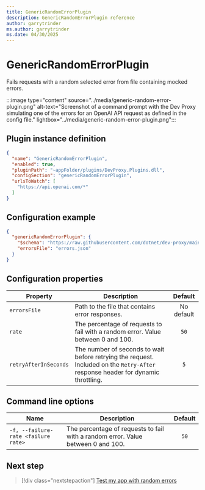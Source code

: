 ```yaml
---
title: GenericRandomErrorPlugin
description: GenericRandomErrorPlugin reference
author: garrytrinder
ms.author: garrytrinder
ms.date: 04/30/2025
---
```


# GenericRandomErrorPlugin

Fails requests with a random selected error from file containing mocked errors.

:::image type="content" source="../media/generic-random-error-plugin.png" alt-text="Screenshot of a command prompt with the Dev Proxy simulating one of the errors for an OpenAI API request as defined in the config file." lightbox="../media/generic-random-error-plugin.png":::

## Plugin instance definition

```json
{
  "name": "GenericRandomErrorPlugin",
  "enabled": true,
  "pluginPath": "~appFolder/plugins/DevProxy.Plugins.dll",
  "configSection": "genericRandomErrorPlugin",
  "urlsToWatch": [
    "https://api.openai.com/*"
  ]
}
```

## Configuration example

```json
{
  "genericRandomErrorPlugin": {
    "$schema": "https://raw.githubusercontent.com/dotnet/dev-proxy/main/schemas/v0.29.2/genericrandomerrorplugin.schema.json",
    "errorsFile": "errors.json"
  }
}
```

## Configuration properties

| Property | Description | Default |
|----------|-------------|:-------:|
| `errorsFile` | Path to the file that contains error responses. | No default |
| `rate` | The percentage of requests to fail with a random error. Value between 0 and 100. | `50` |
| `retryAfterInSeconds` | The number of seconds to wait before retrying the request. Included on the `Retry-After` response header for dynamic throttling. | `5` |

## Command line options

| Name | Description | Default |
|----------|-------------|:-------:|
| `-f, --failure-rate <failure rate>` | The percentage of requests to fail with a random error. Value between 0 and 100. | `50` |

## Next step

> [!div class="nextstepaction"]
> [Test my app with random errors](../how-to/test-my-app-with-random-errors.md)
